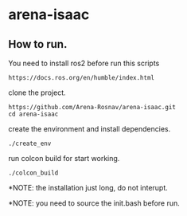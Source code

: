 # arena-isaac
       
## How to run.

You need to install ros2 before run this scripts 
```
https://docs.ros.org/en/humble/index.html
```
clone the project.
```
https://github.com/Arena-Rosnav/arena-isaac.git
cd arena-isaac
```

create the environment and install dependencies.
```
./create_env
```

run colcon build for start working.
```
./colcon_build
```

*NOTE: the installation just long, do not interupt.

*NOTE: you need to source the init.bash before run.

